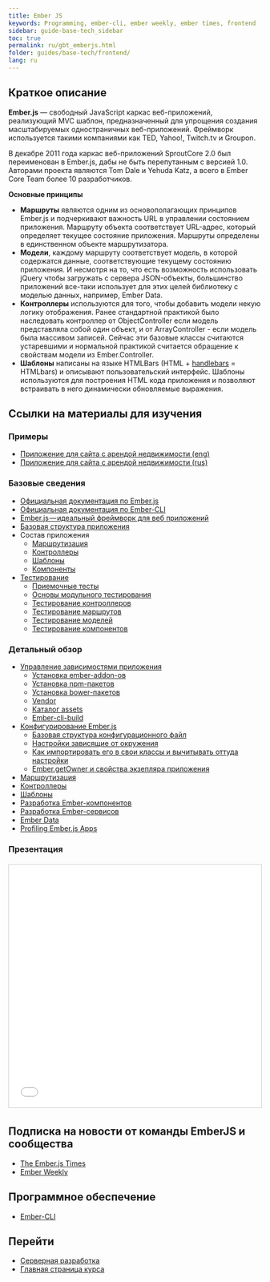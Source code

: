 ```yaml
---
title: Ember JS
keywords: Programming, ember-cli, ember weekly, ember times, frontend
sidebar: guide-base-tech_sidebar
toc: true
permalink: ru/gbt_emberjs.html
folder: guides/base-tech/frontend/
lang: ru
---
```


## Краткое описание

**Ember.js** — свободный JavaScript каркас веб-приложений, реализующий MVC шаблон, предназначенный для упрощения создания масштабируемых одностраничных веб-приложений. Фреймворк используется такими компаниями как TED, Yahoo!, Twitch.tv и Groupon.

В декабре 2011 года каркас веб-приложений SproutCore 2.0 был переименован в Ember.js, дабы не быть перепутанным с версией 1.0. Авторами проекта являются Tom Dale и Yehuda Katz, а всего в Ember Core Team более 10 разработчиков.

**Основные принципы**
* **Маршруты** являются одним из основополагающих принципов Ember.js и подчеркивают важность URL в управлении состоянием приложения. Маршруту объекта соответствует URL-адрес, который определяет текущее состояние приложения. Маршруты определены в единственном объекте маршрутизатора.
* **Модели**, каждому маршруту соответствует модель, в которой содержатся данные, соответствующие текущему состоянию приложения. И несмотря на то, что есть возможность использовать jQuery чтобы загружать с сервера JSON-объекты, большинство приложений все-таки использует для этих целей библиотеку с моделью данных, например, Ember Data.
* **Контроллеры** используются для того, чтобы добавить модели некую логику отображения. Ранее стандартной практикой было наследовать контроллер от ObjectController если модель представляла собой один объект, и от ArrayController - если модель была массивом записей. Сейчас эти базовые классы считаются устаревшими и нормальной практикой считается обращение к свойствам модели из Ember.Controller.
* **Шаблоны** написаны на языке HTMLBars (HTML + [handlebars](http://handlebarsjs.com/) = HTMLbars) и описывают пользовательский интерфейс. Шаблоны используются для построения HTML кода приложения и позволяют встраивать в него динамически обновляемые выражения.

##  Ссылки на материалы для изучения

### Примеры

* [Приложение для сайта с арендой недвижимости (eng)](https://guides.emberjs.com/v2.16.0/tutorial/ember-cli/)
* [Приложение для сайта с арендой недвижимости (rus)](http://emjs.ru/v2/tutorial/ember-cli/)

### Базовые сведения

* [Официальная документация по Ember.js](https://guides.emberjs.com/v2.16.0/)
* [Официальная документация по Ember-CLI](https://ember-cli.com/user-guide/)
* [Ember.js — идеальный фреймворк для веб приложений](https://medium.com/devschacht/graham-cox-ember-the-perfect-framework-for-web-applications-970e817ded98)
* [Базовая структура приложения](http://emjs.ru/v2/getting-started/core-concepts/)
* Состав приложения
    * [Маршрутизация](http://emjs.ru/v2/routing/)
    * [Контроллеры](http://emjs.ru/v2/controllers/)
    * [Шаблоны](http://emjs.ru/v2/templates/handlebars-basics/)
    * [Компоненты](http://emjs.ru/v2/components/defining-a-component/)
* [Тестирование](http://emjs.ru/v2/testing/)
    * [Приемочные тесты](http://emjs.ru/v2/testing/acceptance/#)
    * [Основы модульного тестирования](http://emjs.ru/v2/testing/unit-testing-basics/)
    * [Тестирование контроллеров](http://emjs.ru/v2/testing/testing-controllers/)
    * [Тестирование маршрутов](http://emjs.ru/v2/testing/testing-routes/)
    * [Тестирование моделей](http://emjs.ru/v2/testing/testing-models/)
    * [Тестирование компонентов](http://emjs.ru/v2/testing/testing-components/)

### Детальный обзор

* [Управление зависимостями приложения](http://emjs.ru/v2/addons-and-dependencies/managing-dependencies/)
    * [Установка ember-addon-ов](gbt_embaddon.html)
    * [Установка npm-пакетов](gbt_embnpm.html)
    * [Установка bower-пакетов](gbt_embbower.html)
    * [Vendor](gbt_embvendor.html)
    * [Каталог assets](gbt_embassets.html)
    * [Ember-cli-build](gbt_embclibuild.html)
* [Конфигурирование Ember.js](http://emjs.ru/v2/configuring-ember/configuring-your-app/)
    * [Базовая структура конфигурационного файл](gbt_embbaseconf.html)
    * [Настройки зависящие от окружения](gbt_embsetting.html)
    * [Как импортировать его в свои классы  и вычитывать оттуда настройки](gbt_embiosetting.html)
    * [Ember.getOwner и свойства экзепляра приложения](gbt_embgetowner.html)
* [Маршрутизация](gbt_embrout.html)
* [Контроллеры](gbt_embcontr.html)
* [Шаблоны](gbt_embtemp.html)
* [Разработка Ember-компонентов](gbt_devcomp.html)
* [Разработка Ember-сервисов](gbt_devservic.html)
* [Ember Data](gbt_emddata.html)
* [Profiling Ember.js Apps](https://speakerdeck.com/selvagsz/profiling-emberjs-apps)

### Презентация

<div class="thumb-wrap" style="margin-top: 20px; margin-bottom: 20px">
    <iframe src="//www.slideshare.net/slideshow/embed_code/key/5snk9pZdXKzcES?startSlide=23" width="595" height="485" frameborder="0" marginwidth="0" marginheight="0" scrolling="no" style="border:1px solid #CCC; border-width:1px; margin-bottom:5px; max-width: 100%;" allowfullscreen> </iframe>
</div>

## Подписка на новости от команды EmberJS и сообщества

* [The Ember.js Times](https://the-emberjs-times.ongoodbits.com/)
* [Ember Weekly](http://www.emberweekly.com/)

## Программное обеспечение

* [Ember-CLI](https://guides.emberjs.com/v2.16.0/getting-started/quick-start/)

## Перейти

* [Серверная разработка](gbt_backend.html)
* [Главная страница курса](gbt_landing-page.html)

